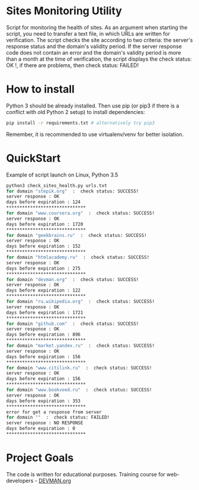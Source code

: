 # Sites Monitoring Utility

Script for monitoring the health of sites.
As an argument when starting the script, you need to transfer a text file, in which URLs are written for verification.
The script checks the site according to two criteria: the server's response status and the domain's validity period.
If the server response code does not contain an error and the domain's validity period is more than a month at the time of verification, the script displays the check status: OK !, if there are problems, then check status: FAILED!

# How to install

Python 3 should be already installed. Then use pip (or pip3 if there is a conflict with old Python 2 setup) to install dependencies:

```bash
pip install -r requirements.txt # alternatively try pip3
```
Remember, it is recommended to use virtualenv/venv for better isolation.

# QuickStart

Example of script launch on Linux, Python 3.5
```bash
python3 check_sites_health.py urls.txt
for domain "stepik.org"  :  check status: SUCCESS!
server response : OK
days before expiration : 124
******************************
for domain "www.coursera.org"  :  check status: SUCCESS!
server response : OK
days before expiration : 1720
******************************
for domain "geekbrains.ru"  :  check status: SUCCESS!
server response : OK
days before expiration : 152
******************************
for domain "htmlacademy.ru"  :  check status: SUCCESS!
server response : OK
days before expiration : 275
******************************
for domain "devman.org"  :  check status: SUCCESS!
server response : OK
days before expiration : 122
******************************
for domain "ru.wikipedia.org"  :  check status: SUCCESS!
server response : OK
days before expiration : 1721
******************************
for domain "github.com"  :  check status: SUCCESS!
server response : OK
days before expiration : 896
******************************
for domain "market.yandex.ru"  :  check status: SUCCESS!
server response : OK
days before expiration : 156
******************************
for domain "www.citilink.ru"  :  check status: SUCCESS!
server response : OK
days before expiration : 156
******************************
for domain "www.bookvoed.ru"  :  check status: SUCCESS!
server response : OK
days before expiration : 353
******************************
error for get a response from server
for domain ""  :  check status: FAILED!
server response : NO RESPONSE
days before expiration : 0
******************************

```

# Project Goals

The code is written for educational purposes. Training course for web-developers - [DEVMAN.org](https://devman.org)

